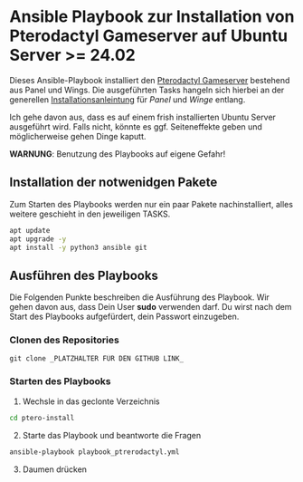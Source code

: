 # Ansible Playbook zur Installation von Pterodactyl Gameserver auf Ubuntu Server >= 24.02
Dieses Ansible-Playbook installiert den [Pterodactyl Gameserver](https://pterodactyl.io/) bestehend aus Panel und Wings. Die ausgeführten Tasks hangeln sich hierbei an der generellen [Installationsanleintung](https://pterodactyl.io/panel/1.0/getting_started.html) für _Panel_ und _Winge_ entlang.

Ich gehe davon aus, dass es auf einem frish installierten Ubuntu Server ausgeführt wird. Falls nicht, könnte es ggf. Seiteneffekte geben und möglicherweise gehen Dinge kaputt.

__WARNUNG__: Benutzung des Playbooks auf eigene Gefahr!

## Installation der notwenidgen Pakete
Zum Starten des Playbooks werden nur ein paar Pakete nachinstalliert, alles weitere geschieht in den jeweiligen TASKS.

```bash
apt update
apt upgrade -y
apt install -y python3 ansible git
```

## Ausführen des Playbooks
Die Folgenden Punkte beschreiben die Ausführung des Playbook. Wir gehen davon aus, dass Dein User __sudo__ verwenden darf. Du wirst nach dem Start des Playbooks aufgefürdert, dein Passwort einzugeben.

### Clonen des Repositories
    git clone _PLATZHALTER FÜR DEN GITHUB LINK_

### Starten des Playbooks

1. Wechsle in das geclonte Verzeichnis
```bash
cd ptero-install
```

2. Starte das Playbook und beantworte die Fragen

```bash
ansible-playbook playbook_ptrerodactyl.yml
```

3. Daumen drücken
